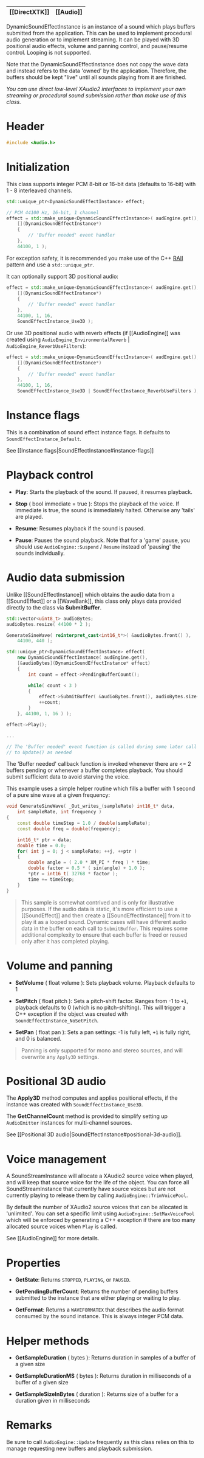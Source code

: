 |[[DirectXTK]]|[[Audio]]|
|---|---|

DynamicSoundEffectInstance is an instance of a sound which plays buffers submitted from the application. This can be used to implement procedural audio generation or to implement streaming. It can be played with 3D positional audio effects, volume and panning control, and pause/resume control. Looping is not supported.

Note that the DynamicSoundEffectInstance does not copy the wave data and instead refers to the data 'owned' by the application. Therefore, the buffers should be kept "live" until all sounds playing from it are finished.

_You can use direct low-level XAudio2 interfaces to implement your own streaming or procedural sound submission rather than make use of this class._

# Header
```cpp
#include <Audio.h>
```

# Initialization

This class supports integer PCM 8-bit or 16-bit data (defaults to 16-bit) with 1 - 8 interleaved channels.

```cpp
std::unique_ptr<DynamicSoundEffectInstance> effect;

// PCM 44100 Hz, 16-bit, 1 channel
effect = std::make_unique<DynamicSoundEffectInstance>( audEngine.get(),
    [](DynamicSoundEffectInstance*)
    {
        // 'Buffer needed' event handler
    },
    44100, 1 );
```

For exception safety, it is recommended you make use of the C++ [RAII](http://wikipedia.org/wiki/Resource_Acquisition_Is_Initialization) pattern and use a ``std::unique_ptr``.

It can optionally support 3D positional audio:

```cpp
effect = std::make_unique<DynamicSoundEffectInstance>( audEngine.get(),
    [](DynamicSoundEffectInstance*)
    {
        // 'Buffer needed' event handler
    },
    44100, 1, 16,
    SoundEffectInstance_Use3D );
```

Or use 3D positional audio with reverb effects (if [[AudioEngine]] was created using ``AudioEngine_EnvironmentalReverb`` | ``AudioEngine_ReverbUseFilters``):

```cpp
effect = std::make_unique<DynamicSoundEffectInstance>( audEngine.get(),
    [](DynamicSoundEffectInstance*)
    {
        // 'Buffer needed' event handler
    },
    44100, 1, 16,
    SoundEffectInstance_Use3D | SoundEffectInstance_ReverbUseFilters );
```

# Instance flags

This is a combination of sound effect instance flags. It defaults to ``SoundEffectInstance_Default``.

See [[Instance flags|SoundEffectInstance#instance-flags]]

#  Playback control

* **Play**: Starts the playback of the sound. If paused, it resumes playback.

* **Stop** ( bool immediate = true ): Stops the playback of the voice. If immediate is true, the sound is immediately halted. Otherwise any 'tails' are played.

* **Resume**: Resumes playback if the sound is paused.

* **Pause**: Pauses the sound playback. Note that for a 'game' pause, you should use ``AudioEngine::Suspend`` / ``Resume`` instead of 'pausing' the sounds individually.

# Audio data submission
Unlike [[SoundEffectInstance]] which obtains the audio data from a [[SoundEffect]] or a [[WaveBank]], this class only plays data provided directly to the class via **SubmitBuffer**.

```cpp
std::vector<uint8_t> audioBytes;
audioBytes.resize( 44100 * 2 );

GenerateSineWave( reinterpret_cast<int16_t*>( &audioBytes.front() ),
    44100, 440 );

std::unique_ptr<DynamicSoundEffectInstance> effect(
    new DynamicSoundEffectInstance( audEngine.get(),
    [&audioBytes](DynamicSoundEffectInstance* effect)
    {
        int count = effect->PendingBufferCount();

        while( count < 3 )
        {
            effect->SubmitBuffer( &audioBytes.front(), audioBytes.size() );
            ++count;
        }
    }, 44100, 1, 16 ) );

effect->Play();

...

// The 'Buffer needed' event function is called during some later call
// to Update() as needed
```

The 'Buffer needed' callback function is invoked whenever there are <= 2 buffers pending or whenever a buffer completes playback. You should submit sufficient data to avoid starving the voice.

This example uses a simple helper routine which fills a buffer with 1 second of a pure sine wave at a given frequency:

```cpp
void GenerateSineWave( _Out_writes_(sampleRate) int16_t* data,
    int sampleRate, int frequency )
{
    const double timeStep = 1.0 / double(sampleRate);
    const double freq = double(frequency);

    int16_t* ptr = data;
    double time = 0.0;
    for( int j = 0; j < sampleRate; ++j, ++ptr )
    {
        double angle = ( 2.0 * XM_PI * freq ) * time;
        double factor = 0.5 * ( sin(angle) + 1.0 );
        *ptr = int16_t( 32768 * factor );
        time += timeStep;
    }
}
```

> This sample is somewhat contrived and is only for illustrative purposes. If the audio data is static, it's more
> efficient to use a [[SoundEffect]] and then create a [[SoundEffectInstance]] from it to play it as a looped
> sound. Dynamic cases will have different audio data in the buffer on each call to ``SubmitBuffer``. This
> requires some additional complexity to ensure that each buffer is freed or reused only after it has
> completed playing.

# Volume and panning

* **SetVolume** ( float volume ): Sets playback volume. Playback defaults to 1

* **SetPitch** ( float pitch ): Sets a pitch-shift factor. Ranges from -1 to ``+1``, playback defaults to 0 (which is no pitch-shifting). This will trigger a C++ exception if the object was created with ``SoundEffectInstance_NoSetPitch``.

* **SetPan** ( float pan ): Sets a pan settings: -1 is fully left, ``+1`` is fully right, and 0 is balanced.

> Panning is only supported for mono and stereo sources, and will overwrite any ``Apply3D`` settings.

# Positional 3D audio

The **Apply3D** method computes and applies positional effects, if the instance was created with ``SoundEffectInstance_Use3D``.

The **GetChannelCount** method is provided to simplify setting up ``AudioEmitter`` instances for multi-channel sources.

See [[Positional 3D audio|SoundEffectInstance#positional-3d-audio]].

# Voice management

A SoundStreamInstance will allocate a XAudio2 source voice when played, and will keep that source voice for the life of the object. You can force all SoundStreamInstance that currently have source voices but are not currently playing to release them by calling ``AudioEngine::TrimVoicePool``.

By default the number of XAudio2 source voices that can be allocated is 'unlimited'. You can set a specific limit using ``AudioEngine::SetMaxVoicePool`` which will be enforced by generating a C++ exception if there are too many allocated source voices when ``Play`` is called.

See [[AudioEngine]] for more details.

# Properties

* **GetState**: Returns ``STOPPED``, ``PLAYING``, or ``PAUSED``.

* **GetPendingBufferCount**: Returns the number of pending buffers submitted to the instance that are either playing or waiting to play.

* **GetFormat**: Returns a ``WAVEFORMATEX`` that describes the audio format consumed by the sound instance. This is always integer PCM data.

# Helper methods

* **GetSampleDuration** ( bytes ): Returns duration in samples of a buffer of a given size

* **GetSampleDurationMS** ( bytes ): Returns duration in milliseconds of a buffer of a given size

* **GetSampleSizeInBytes** ( duration ): Returns size of a buffer for a duration given in milliseconds

# Remarks

Be sure to call ``AudioEngine::Update`` frequently as this class relies on this to manage requesting new buffers and playback submission.
